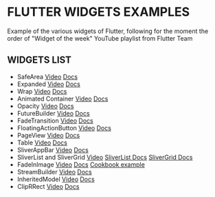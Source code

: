 # FLUTTER WIDGETS EXAMPLES

Example of the various widgets of Flutter, following for the moment the order of "Widget of the week" YouTube playlist from Flutter Team

## WIDGETS LIST

*  SafeArea [Video](https://youtu.be/lkF0TQJO0bA) [Docs](https://api.flutter.dev/flutter/widgets/SafeArea-class.html)
*  Expanded [Video](https://youtu.be/_rnZaagadyo) [Docs](https://api.flutter.dev/flutter/widgets/Expanded-class.html)
*  Wrap [Video](https://youtu.be/z5iw2SeFx2M) [Docs](https://api.flutter.dev/flutter/widgets/Wrap-class.html)
*  Animated Container [Video](https://youtu.be/yI-8QHpGIP4) [Docs](https://api.flutter.dev/flutter/widgets/AnimatedContainer-class.html)
*  Opacity [Video](https://youtu.be/9hltevOHQBw) [Docs](https://api.flutter.dev/flutter/widgets/Opacity-class.html)
*  FutureBuilder [Video](https://youtu.be/ek8ZPdWj4Qo) [Docs](https://api.flutter.dev/flutter/widgets/FutureBuilder-class.html)
*  FadeTransition [Video](https://youtu.be/rLwWVbv3xDQ) [Docs](https://api.flutter.dev/flutter/widgets/FadeTransition-class.html)
*  FloatingActionButton [Video](https://youtu.be/2uaoEDOgk_I) [Docs](https://api.flutter.dev/flutter/material/FloatingActionButton-class.html)
*  PageView [Video](https://youtu.be/J1gE9xvph-A) [Docs](https://api.flutter.dev/flutter/widgets/PageView-class.html)
*  Table [Video](https://youtu.be/_lbE0wsVZSw) [Docs](https://api.flutter.dev/flutter/widgets/Table-class.html)
*  SliverAppBar [Video](https://youtu.be/R9C5KMJKluE) [Docs](https://api.flutter.dev/flutter/material/SliverAppBar-class.html)
*  SliverList and SliverGrid [Video](https://youtu.be/ORiTTaVY6mM) [SliverList Docs](https://api.flutter.dev/flutter/widgets/SliverList-class.html) [SliverGrid Docs](https://api.flutter.dev/flutter/widgets/SliverGrid-class.html)
*  FadeInImage [Video](https://youtu.be/pK738Pg9cxc) [Docs](https://api.flutter.dev/flutter/widgets/FadeInImage-class.html) [Cookbook example](https://flutter.dev/docs/cookbook/images/fading-in-images)
*  StreamBuilder [Video](https://youtu.be/MkKEWHfy99Y) [Docs](https://api.flutter.dev/flutter/widgets/StreamBuilder-class.html)
*  InheritedModel [Video](https://youtu.be/ml5uefGgkaA) [Docs](https://api.flutter.dev/flutter/widgets/InheritedModel-class.html)
*  ClipRRect [Video](https://youtu.be/eI43jkQkrvs) [Docs](https://api.flutter.dev/flutter/widgets/ClipRRect-class.html)